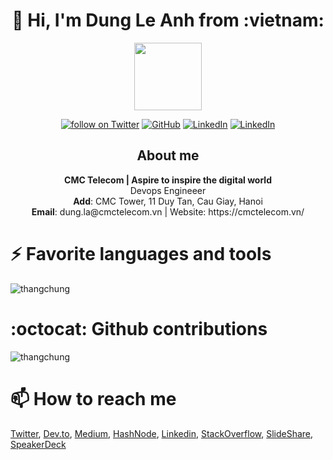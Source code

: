 <!-- # 👋  Hi, I'm Dung Le Anh from :vietnam: -->

<h1 align="center">👋 Hi, I'm Dung Le Anh from :vietnam: </h1>
<p align="center">
<img   style="display: block; margin-left:auto; margin-right:auto" src="https://simpleicons.org/icons/github.svg" height="108" width="108" />
</p>

<!--
**trangnth/trangnth** is a ✨ _special_ ✨ repository because its `README.md` (this file) appears on your GitHub profile.

Here are some ideas to get you started:

- 🔭 I’m currently working on ...
- 🌱 I’m currently learning ...
- 👯 I’m looking to collaborate on ...
- 🤔 I’m looking for help with ...
- 💬 Ask me about ...
- 📫 How to reach me: ...
- 😄 Pronouns: ...
- ⚡ Fun fact: ...

https://simpleicons.org/

-->



<p align="center">
    <a href="https://t.me/dungle07">
        <img src="https://img.shields.io/badge/Telegram--_.svg?style=social&logo=telegram"
            alt="follow on Twitter"></a>
    <a href="https://github.com/ladung">
        <img src="https://img.shields.io/github/followers/trangnth.svg?label=GitHub&style=social" 
            alt="GitHub"></a>
    <a href="https://www.linkedin.com/in/">
        <img src="https://img.shields.io/badge/LinkedIn--_.svg?style=social&logo=linkedin"      
            alt="LinkedIn"></a>
    <a href="#">
        <img src="https://img.shields.io/badge/Skype @ledung.is14--_.svg?style=social&logo=skype"      
            alt="LinkedIn"></a>
</p>

<h2 align="center">About me </h2>
<p align="center">
<b>CMC Telecom | Aspire to inspire the digital world</b>
<br>
Devops Engineeer
<br>
<b>Add</b>: CMC Tower, 11 Duy Tan, Cau Giay, Hanoi
<br>
<b>Email</b>: dung.la@cmctelecom.vn | Website: https://cmctelecom.vn/ 
</p>


# ⚡ Favorite languages and tools

<!--<code><img height="32" src="https://raw.githubusercontent.com/github/explore/80688e429a7d4ef2fca1e82350fe8e3517d3494d/topics/csharp/csharp.png"></code>
<code><img height="32" src="https://raw.githubusercontent.com/github/explore/80688e429a7d4ef2fca1e82350fe8e3517d3494d/topics/rust/rust.png"></code>
<code><img height="32" src="https://raw.githubusercontent.com/github/explore/80688e429a7d4ef2fca1e82350fe8e3517d3494d/topics/nodejs/nodejs.png"></code>
<code><img height="32" src="https://raw.githubusercontent.com/github/explore/5c058a388828bb5fde0bcafd4bc867b5bb3f26f3/topics/graphql/graphql.png"></code>
<code><img height="32" src="https://raw.githubusercontent.com/github/explore/3fd951e49a8e2af94627092d80c236c00df95ae3/topics/grpc/grpc.png"></code>
<code><img height="32" src="https://raw.githubusercontent.com/github/explore/80688e429a7d4ef2fca1e82350fe8e3517d3494d/topics/react/react.png"></code>
<code><img height="32" src="https://raw.githubusercontent.com/github/explore/80688e429a7d4ef2fca1e82350fe8e3517d3494d/topics/git/git.png"></code> 
<code><img height="32" src="https://raw.githubusercontent.com/github/explore/80688e429a7d4ef2fca1e82350fe8e3517d3494d/topics/kubernetes/kubernetes.png"></code>-->
<img src="https://github-readme-stats.vercel.app/api/top-langs/?username=thangchung&hide=css,html,powershell,elm,php,javascript&show_icons=true&count_private=true&theme=algolia&layout=compact" alt="thangchung" />

# :octocat: Github contributions

<img src="https://github-readme-stats.vercel.app/api?username=thangchung&show_icons=true&count_private=true&theme=algolia" alt="thangchung" />

# 📫 How to reach me

[Twitter](https://twitter.com/thangchung), [Dev.to](https://dev.to/thangchung), [Medium](https://medium.com/@thangchung), [HashNode](https://hashnode.com/@thangchungatwork), [Linkedin](https://www.linkedin.com/in/thang-chung-2b475614), [StackOverflow](https://stackoverflow.com/users/525811/thangchung), [SlideShare](https://www.slideshare.net/thangchung), [SpeakerDeck](https://speakerdeck.com/thangchung)

<!--
<p align="left">
  <img src="https://github-readme-stats.vercel.app/api?username=thangchung&show_icons=true&count_private=true&theme=algolia" alt="thangchung" />
</p> -->

<!--
<a href="https://www.buymeacoffee.com/thangchung" target="_blank"><img src="https://cdn.buymeacoffee.com/buttons/lato-green.png" alt="Buy Me A Beer" style="height: 51px !important;width: 217px !important;" ></a>
-->
